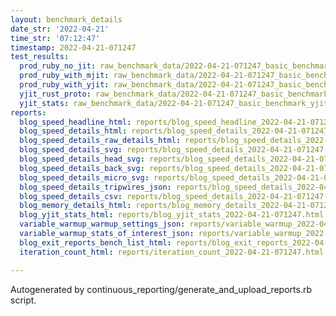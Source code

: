 ```yaml
---
layout: benchmark_details
date_str: '2022-04-21'
time_str: '07:12:47'
timestamp: 2022-04-21-071247
test_results:
  prod_ruby_no_jit: raw_benchmark_data/2022-04-21-071247_basic_benchmark_prod_ruby_no_jit.json
  prod_ruby_with_mjit: raw_benchmark_data/2022-04-21-071247_basic_benchmark_prod_ruby_with_mjit.json
  prod_ruby_with_yjit: raw_benchmark_data/2022-04-21-071247_basic_benchmark_prod_ruby_with_yjit.json
  yjit_rust_proto: raw_benchmark_data/2022-04-21-071247_basic_benchmark_yjit_rust_proto.json
  yjit_stats: raw_benchmark_data/2022-04-21-071247_basic_benchmark_yjit_stats.json
reports:
  blog_speed_headline_html: reports/blog_speed_headline_2022-04-21-071247.html
  blog_speed_details_html: reports/blog_speed_details_2022-04-21-071247.html
  blog_speed_details_raw_details_html: reports/blog_speed_details_2022-04-21-071247.raw_details.html
  blog_speed_details_svg: reports/blog_speed_details_2022-04-21-071247.svg
  blog_speed_details_head_svg: reports/blog_speed_details_2022-04-21-071247.head.svg
  blog_speed_details_back_svg: reports/blog_speed_details_2022-04-21-071247.back.svg
  blog_speed_details_micro_svg: reports/blog_speed_details_2022-04-21-071247.micro.svg
  blog_speed_details_tripwires_json: reports/blog_speed_details_2022-04-21-071247.tripwires.json
  blog_speed_details_csv: reports/blog_speed_details_2022-04-21-071247.csv
  blog_memory_details_html: reports/blog_memory_details_2022-04-21-071247.html
  blog_yjit_stats_html: reports/blog_yjit_stats_2022-04-21-071247.html
  variable_warmup_warmup_settings_json: reports/variable_warmup_2022-04-21-071247.warmup_settings.json
  variable_warmup_stats_of_interest_json: reports/variable_warmup_2022-04-21-071247.stats_of_interest.json
  blog_exit_reports_bench_list_html: reports/blog_exit_reports_2022-04-21-071247.bench_list.html
  iteration_count_html: reports/iteration_count_2022-04-21-071247.html

---
```

Autogenerated by continuous_reporting/generate_and_upload_reports.rb script.
